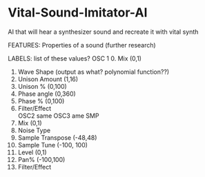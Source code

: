 # Vital-Sound-Imitator-AI
AI that will hear a synthesizer sound and recreate it with vital synth

FEATURES: 
Properties of a sound  (further research)

LABELS:   list of these values?
OSC 1 
0. Mix  (0,1)
1. Wave Shape  (output as what? polynomial function??)
2. Unison Amount  (1,16)
3. Unison %      (0,100)
4. Phase angle   (0,360)
5. Phase %       (0,100)
6. Filter/Effect  
OSC2  same
OSC3  ame 
SMP 
0. Mix  (0,1)
1. Noise Type
2. Sample Transpose  (-48,48)
3. Sample Tune (-100, 100)
4. Level       (0,1) 
5. Pan%         (-100,100)
6. Filter/Effect 

